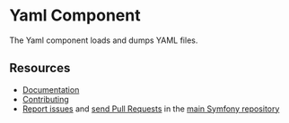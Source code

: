 Yaml Component
==============

The Yaml component loads and dumps YAML files.

Resources
---------

 * [Documentation](https://symfony.com/doc/current/components/yaml.html)
 * [Contributing](https://symfony.com/doc/current/contributing/{{url('/')}})
 * [Report issues](https://github.com/symfony/symfony/issues) and
   [send Pull Requests](https://github.com/symfony/symfony/pulls)
   in the [main Symfony repository](https://github.com/symfony/symfony)
